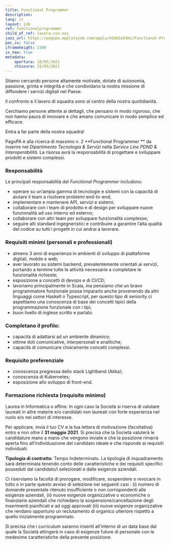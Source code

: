 ```yaml
---
title: Functional Programmer
description:
lang: it
layout: job
ref: functionalprogrammer
child_of_ref: lavora-con-noi
jazz_url: https://pagopa.applytojob.com/apply/hQ4GGsE4m1/Functional-Programmer
pec_cv: false
iframeheight: 2300
is_new: true
metadata:
    apertura: 18/05/2021
    chiusura: 31/05/2021
---
```


Stiamo cercando persone altamente motivate, dotate di autonomia, passione, grinta e integrità e che condividano la nostra missione di diffondere i servizi digitali nel Paese. 

Il confronto e il lavoro di squadra sono al centro della nostra quotidianità. 

Cerchiamo persone attente ai dettagli, che pensano in modo rigoroso, che non hanno paura di innovare e che amano comunicare in modo semplice ed efficace.

Entra a far parte della nostra squadra!
 
PagoPA è alla ricerca di massimo n. 2 **Functional Programmer ** da inserire nel _Dipartimento Tecnologia & Servizi_ nella _Service Line PDND & Interoperabilità_. La risorsa avrà la responsabilità di progettare e sviluppare prodotti e sistemi complessi. 


### Responsabilità
Le principali responsabilità del _Functional Programmer_ includono:
- operare su un’ampia gamma di tecnologie e sistemi con la capacità di aiutare il team a risolvere problemi end-to-end;
- implementare e mantenere API, servizi e sistemi;
- collaborare con i team di prodotto e di design per sviluppare nuove funzionalità ad uso interno ed esterno;
- collaborare con altri team per sviluppare funzionalità complesse;
- seguire alti standard ingegneristici e contribuire a garantire l’alta qualità del codice su tutti i progetti in cui andrai a lavorare.


### Requisiti minimi (personali e professionali)
- almeno 3 anni di esperienza in ambienti di sviluppo di piattaforme digitali, mobile e web;
- aver lavorato su sistemi backend, prevalentemente orientati ai servizi, portando a termine tutte le attività necessarie a completare le funzionalità richieste;
- esposizione a concetti di devops e di CI/CD;
- lavoriamo principalmente in Scala, ma pensiamo che un bravo programmatore funzionale possa impararlo anche provenendo da altri linguaggi come Haskell o Typescript, per questo tipo di seniority ci aspettiamo una conoscenza di base dei concetti tipici della programmazione funzionale con i tipi;
- buon livello di inglese scritto e parlato.

### Completano il profilo:
- capacità di adattarsi ad un ambiente dinamico;
- ottime doti comunicative, interpersonali e analitiche;
- capacità di comunicare chiaramente concetti complessi.


### Requisito preferenziale
- conoscenza pregressa dello stack Lightbend (Akka);
- conoscenza di Kubernetes;
- esposizione allo sviluppo di front-end.
 

### Formazione richiesta (requisito minimo)
Laurea in Informatica o affine. In ogni caso la Società si riserva di valutare laureati in altre materie e/o candidati non laureati con forte esperienza nel ruolo e/o nei settori di interesse.  
 
 
Per applicare, invia il tuo CV e la tua lettera di motivazione (facoltativa) entro e non oltre il **31 maggio 2021**.
Si precisa che la Società valuterà le candidature mano a mano che vengono inviate e che la posizione rimarrà aperta fino all’individuazione del candidato ideale e che risponde ai requisiti individuati.


**Tipologia di contratto**: Tempo Indeterminato. La tipologia di inquadramento sarà determinata tenendo conto delle caratteristiche e dei requisiti specifici posseduti dal candidato/i selezionati e dalle esigenze aziendali.

Ci riserviamo la facoltà di prorogare, modificare, sospendere o revocare in tutto o in parte questo avviso di selezione nei seguenti casi :  (i)  numero di domande presentate ritenuto insufficiente o non corrispondenti alle esigenze aziendali, (ii) nuove esigenze organizzative o economiche o finanziarie aziendali che richiedano la sospensione/cancellazione degli inserimenti pianificati e ad oggi approvati (iii) nuove esigenze organizzative che rendano opportuno un reclutamento di organico ulteriore rispetto a quello inizialmente programmato.

Si precisa che i curriculum saranno inseriti all’interno di un data base dal quale la Società attingerà in caso di esigenze future di personale con le medesime caratteristiche della presente posizione.
